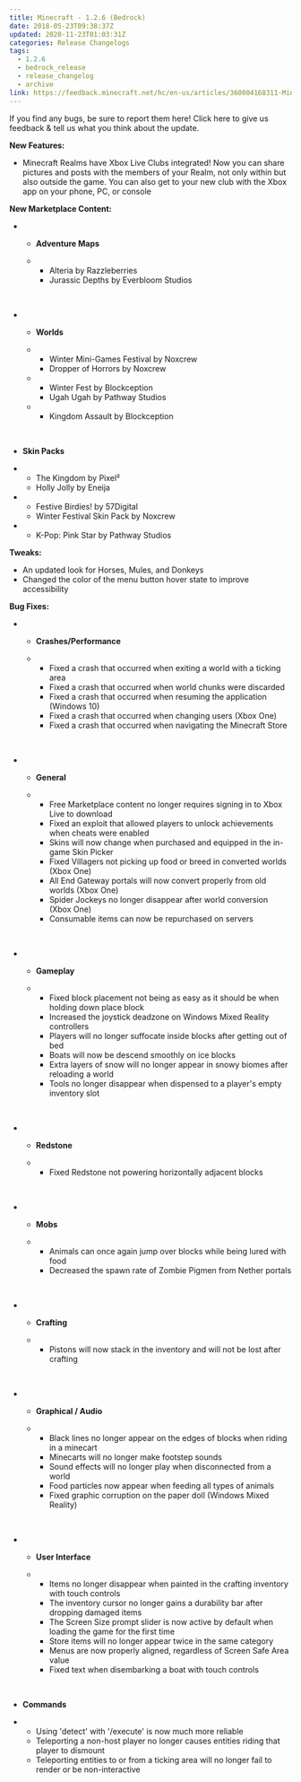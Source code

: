 ```yaml
---
title: Minecraft - 1.2.6 (Bedrock)
date: 2018-05-23T09:38:37Z
updated: 2020-11-23T01:03:31Z
categories: Release Changelogs
tags:
  - 1.2.6
  - bedrock_release
  - release_changelog
  - archive
link: https://feedback.minecraft.net/hc/en-us/articles/360004168311-Minecraft-1-2-6-Bedrock
---
```


If you find any bugs, be sure to report them here! Click here to give us feedback & tell us what you think about the update.

  
**New Features:**

- Minecraft Realms have Xbox Live Clubs integrated! Now you can share pictures and posts with the members of your Realm, not only within but also outside the game. You can also get to your new club with the Xbox app on your phone, PC, or console

  
**New Marketplace Content:**

- - **Adventure Maps**

  - - Alteria by Razzleberries
    - Jurassic Depths by Everbloom Studios

 

- - **Worlds**

  - - Winter Mini-Games Festival by Noxcrew
    - Dropper of Horrors by Noxcrew

  - - Winter Fest by Blockception
    - Ugah Ugah by Pathway Studios

  - - Kingdom Assault by Blockception

 

- **Skin Packs**

- - The Kingdom by Pixel²
  - Holly Jolly by Eneija

- - Festive Birdies! by 57Digital
  - Winter Festival Skin Pack by Noxcrew

- - K-Pop: Pink Star by Pathway Studios

  
**Tweaks:**

- An updated look for Horses, Mules, and Donkeys
- Changed the color of the menu button hover state to improve accessibility

  
**Bug Fixes:**

- - **Crashes/Performance**

  - - Fixed a crash that occurred when exiting a world with a ticking area
    - Fixed a crash that occurred when world chunks were discarded
    - Fixed a crash that occurred when resuming the application (Windows 10)
    - Fixed a crash that occurred when changing users (Xbox One)
    - Fixed a crash that occurred when navigating the Minecraft Store

 

- - **General**

  - - Free Marketplace content no longer requires signing in to Xbox Live to download
    - Fixed an exploit that allowed players to unlock achievements when cheats were enabled
    - Skins will now change when purchased and equipped in the in-game Skin Picker
    - Fixed Villagers not picking up food or breed in converted worlds (Xbox One)
    - All End Gateway portals will now convert properly from old worlds (Xbox One)
    - Spider Jockeys no longer disappear after world conversion (Xbox One)
    - Consumable items can now be repurchased on servers

 

- - **Gameplay**

  - - Fixed block placement not being as easy as it should be when holding down place block
    - Increased the joystick deadzone on Windows Mixed Reality controllers
    - Players will no longer suffocate inside blocks after getting out of bed
    - Boats will now be descend smoothly on ice blocks
    - Extra layers of snow will no longer appear in snowy biomes after reloading a world
    - Tools no longer disappear when dispensed to a player's empty inventory slot

 

- - **Redstone**

  - - Fixed Redstone not powering horizontally adjacent blocks

 

- - **Mobs**

  - - Animals can once again jump over blocks while being lured with food
    - Decreased the spawn rate of Zombie Pigmen from Nether portals

 

- - **Crafting**

  - - Pistons will now stack in the inventory and will not be lost after crafting

 

- - **Graphical / Audio**

  - - Black lines no longer appear on the edges of blocks when riding in a minecart
    - Minecarts will no longer make footstep sounds
    - Sound effects will no longer play when disconnected from a world
    - Food particles now appear when feeding all types of animals
    - Fixed graphic corruption on the paper doll (Windows Mixed Reality)

 

- - **User Interface**

  - - Items no longer disappear when painted in the crafting inventory with touch controls
    - The inventory cursor no longer gains a durability bar after dropping damaged items
    - The Screen Size prompt slider is now active by default when loading the game for the first time
    - Store items will no longer appear twice in the same category
    - Menus are now properly aligned, regardless of Screen Safe Area value
    - Fixed text when disembarking a boat with touch controls

 

- **Commands**

- - Using 'detect' with '/execute' is now much more reliable
  - Teleporting a non-host player no longer causes entities riding that player to dismount
  - Teleporting entities to or from a ticking area will no longer fail to render or be non-interactive
